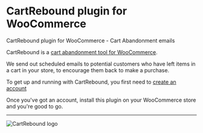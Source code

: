 # CartRebound plugin for WooCommerce
CartRebound plugin for WooCommerce - Cart Abandonment emails

CartRebound is a [cart abandonment tool for WooCommerce](https://www.cartrebound.com). 

We send out scheduled emails to potential customers who have left items in a cart in your store, to encourage them back to make a purchase.

To get up and running with CartRebound, you first need to [create an account](https://www.cartrebound.com/signup)

Once you've got an account, install this plugin on your WooCommerce store and you're good to go.




---



![CartRebound logo](https://www.cartrebound.com/wp-content/uploads/2017/10/rocketcart.png)
